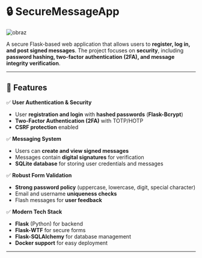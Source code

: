 # 🔒 SecureMessageApp  
![obraz](https://github.com/user-attachments/assets/7e993519-1089-4c29-84b4-91041dbffbde)

A secure Flask-based web application that allows users to **register, log in, and post signed messages**. The project focuses on **security**, including **password hashing, two-factor authentication (2FA), and message integrity verification**.  

---

## 🚀 Features  

✅ **User Authentication & Security**  
- User **registration and login** with **hashed passwords** (**Flask-Bcrypt**)  
- **Two-Factor Authentication (2FA)** with TOTP/HOTP 
- **CSRF protection** enabled  

✅ **Messaging System**  
- Users can **create and view signed messages**  
- Messages contain **digital signatures** for verification  
- **SQLite database** for storing user credentials and messages  

✅ **Robust Form Validation**  
- **Strong password policy** (uppercase, lowercase, digit, special character)  
- Email and username **uniqueness checks**  
- Flash messages for **user feedback**  

✅ **Modern Tech Stack**  
- **Flask** (Python) for backend  
- **Flask-WTF** for secure forms  
- **Flask-SQLAlchemy** for database management  
- **Docker support** for easy deployment

---
